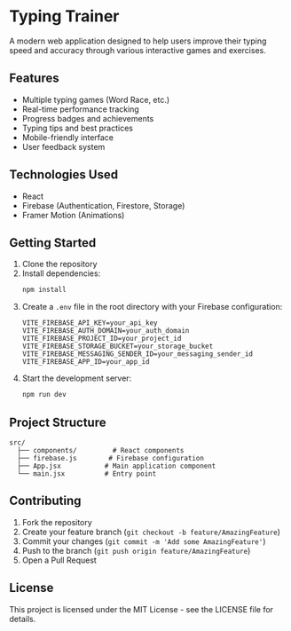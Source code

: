 # Typing Trainer

A modern web application designed to help users improve their typing speed and accuracy through various interactive games and exercises.

## Features

- Multiple typing games (Word Race, etc.)
- Real-time performance tracking
- Progress badges and achievements
- Typing tips and best practices
- Mobile-friendly interface
- User feedback system

## Technologies Used

- React
- Firebase (Authentication, Firestore, Storage)
- Framer Motion (Animations)

## Getting Started

1. Clone the repository
2. Install dependencies:
   ```bash
   npm install
   ```
3. Create a `.env` file in the root directory with your Firebase configuration:
   ```
   VITE_FIREBASE_API_KEY=your_api_key
   VITE_FIREBASE_AUTH_DOMAIN=your_auth_domain
   VITE_FIREBASE_PROJECT_ID=your_project_id
   VITE_FIREBASE_STORAGE_BUCKET=your_storage_bucket
   VITE_FIREBASE_MESSAGING_SENDER_ID=your_messaging_sender_id
   VITE_FIREBASE_APP_ID=your_app_id
   ```
4. Start the development server:
   ```bash
   npm run dev
   ```

## Project Structure

```
src/
  ├── components/         # React components
  ├── firebase.js        # Firebase configuration
  ├── App.jsx           # Main application component
  └── main.jsx          # Entry point
```

## Contributing

1. Fork the repository
2. Create your feature branch (`git checkout -b feature/AmazingFeature`)
3. Commit your changes (`git commit -m 'Add some AmazingFeature'`)
4. Push to the branch (`git push origin feature/AmazingFeature`)
5. Open a Pull Request

## License

This project is licensed under the MIT License - see the LICENSE file for details.
